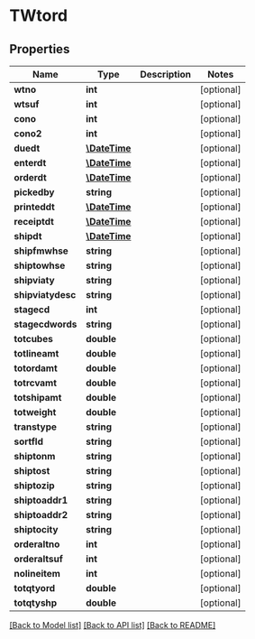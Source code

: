 # TWtord

## Properties
Name | Type | Description | Notes
------------ | ------------- | ------------- | -------------
**wtno** | **int** |  | [optional] 
**wtsuf** | **int** |  | [optional] 
**cono** | **int** |  | [optional] 
**cono2** | **int** |  | [optional] 
**duedt** | [**\DateTime**](\DateTime.md) |  | [optional] 
**enterdt** | [**\DateTime**](\DateTime.md) |  | [optional] 
**orderdt** | [**\DateTime**](\DateTime.md) |  | [optional] 
**pickedby** | **string** |  | [optional] 
**printeddt** | [**\DateTime**](\DateTime.md) |  | [optional] 
**receiptdt** | [**\DateTime**](\DateTime.md) |  | [optional] 
**shipdt** | [**\DateTime**](\DateTime.md) |  | [optional] 
**shipfmwhse** | **string** |  | [optional] 
**shiptowhse** | **string** |  | [optional] 
**shipviaty** | **string** |  | [optional] 
**shipviatydesc** | **string** |  | [optional] 
**stagecd** | **int** |  | [optional] 
**stagecdwords** | **string** |  | [optional] 
**totcubes** | **double** |  | [optional] 
**totlineamt** | **double** |  | [optional] 
**totordamt** | **double** |  | [optional] 
**totrcvamt** | **double** |  | [optional] 
**totshipamt** | **double** |  | [optional] 
**totweight** | **double** |  | [optional] 
**transtype** | **string** |  | [optional] 
**sortfld** | **string** |  | [optional] 
**shiptonm** | **string** |  | [optional] 
**shiptost** | **string** |  | [optional] 
**shiptozip** | **string** |  | [optional] 
**shiptoaddr1** | **string** |  | [optional] 
**shiptoaddr2** | **string** |  | [optional] 
**shiptocity** | **string** |  | [optional] 
**orderaltno** | **int** |  | [optional] 
**orderaltsuf** | **int** |  | [optional] 
**nolineitem** | **int** |  | [optional] 
**totqtyord** | **double** |  | [optional] 
**totqtyshp** | **double** |  | [optional] 

[[Back to Model list]](../README.md#documentation-for-models) [[Back to API list]](../README.md#documentation-for-api-endpoints) [[Back to README]](../README.md)


